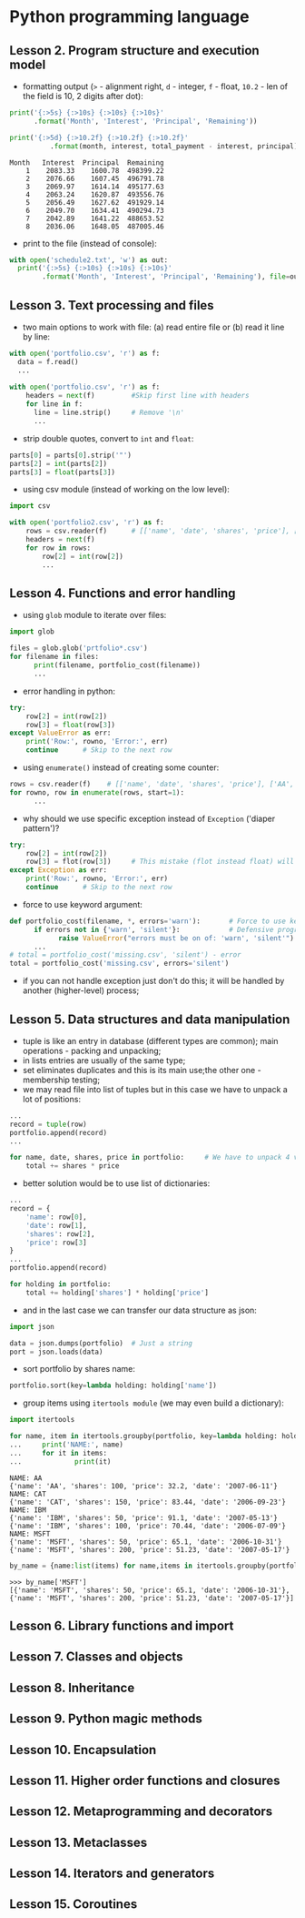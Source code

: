 # Python programming language

## Lesson 2. Program structure and execution model

* formatting output (`>` - alignment right, `d` - integer, `f` - float, `10.2` - len of the field is 10, 2 digits after dot):
```python
print('{:>5s} {:>10s} {:>10s} {:>10s}'
      .format('Month', 'Interest', 'Principal', 'Remaining'))

print('{:>5d} {:>10.2f} {:>10.2f} {:>10.2f}'
          .format(month, interest, total_payment - interest, principal))
```
```
Month   Interest  Principal  Remaining
    1    2083.33    1600.78  498399.22
    2    2076.66    1607.45  496791.78
    3    2069.97    1614.14  495177.63
    4    2063.24    1620.87  493556.76
    5    2056.49    1627.62  491929.14
    6    2049.70    1634.41  490294.73
    7    2042.89    1641.22  488653.52
    8    2036.06    1648.05  487005.46
```
* print to the file (instead of console):
```python
with open('schedule2.txt', 'w') as out:
  print('{:>5s} {:>10s} {:>10s} {:>10s}'
        .format('Month', 'Interest', 'Principal', 'Remaining'), file=out)
```
## Lesson 3. Text processing and files

* two main options to work with file: (a) read entire file or (b) read it line by line:
```python
with open('portfolio.csv', 'r') as f:
  data = f.read()
  ...
  
with open('portfolio.csv', 'r') as f:
    headers = next(f)         #Skip first line with headers
    for line in f:
      line = line.strip()     # Remove '\n'
      ...
```
* strip double quotes, convert to `int` and `float`:
```python
parts[0] = parts[0].strip('"')
parts[2] = int(parts[2])
parts[3] = float(parts[3])
```
* using csv module (instead of working on the low level):
```python
import csv

with open('portfolio2.csv', 'r') as f:
    rows = csv.reader(f)      # [['name', 'date', 'shares', 'price'], ['AA', 'June 11, 2007', '100', '32.20'], ...
    headers = next(f)
    for row in rows:
        row[2] = int(row[2])
        ...
```
## Lesson 4. Functions and error handling
* using `glob` module to iterate over files:
```python
import glob

files = glob.glob('prtfolio*.csv')
for filename in files:
      print(filename, portfolio_cost(filename))
      ...
```
* error handling in python:
```python
try:
    row[2] = int(row[2])
    row[3] = float(row[3])
except ValueError as err:
    print('Row:', rowno, 'Error:', err)
    continue      # Skip to the next row
```
* using `enumerate()` instead of creating some counter:
```python
rows = csv.reader(f)    # [['name', 'date', 'shares', 'price'], ['AA', 'June 11, 2007', '100', '32.20'], ...
for rowno, row in enumerate(rows, start=1):
      ...
```
* why should we use specific exception instead of `Exception` ('diaper pattern')?
```python
try:
    row[2] = int(row[2])
    row[3] = flot(row[3])     # This mistake (flot instead float) will also be catched. This is not FAIL FAST.
except Exception as err:
    print('Row:', rowno, 'Error:', err)
    continue      # Skip to the next row
```
* force to use keyword argument:
```python
def portfolio_cost(filename, *, errors='warn'):       # Force to use keyword argument
      if errors not in {'warn', 'silent'}:            # Defensive programming
            raise ValueError("errors must be on of: 'warn', 'silent'")
      ...
# total = portfolio_cost('missing.csv', 'silent') - error
total = portfolio_cost('missing.csv', errors='silent')
```
* if you can not handle exception just don't do this; it will be handled by another (higher-level) process;

## Lesson 5. Data structures and data manipulation
* tuple is like an entry in database (different types are common); main operations - packing and unpacking;
* in lists entries are usually of the same type;
* set eliminates duplicates and this is its main use;the other one - membership testing;
* we may read file into list of tuples but in this case we have to unpack a lot of positions:
```python
...
record = tuple(row)
portfolio.append(record)
...

for name, date, shares, price in portfolio:     # We have to unpack 4 values but need only 2
    total += shares * price
```
* better solution would be to use list of dictionaries:
```python
...
record = {
    'name': row[0],
    'date': row[1],
    'shares': row[2],
    'price': row[3]
}
...
portfolio.append(record)

for holding in portfolio:
    total += holding['shares'] * holding['price']
```
* and in the last case we can transfer our data structure as json:
```python
import json

data = json.dumps(portfolio)  # Just a string
port = json.loads(data)
```
* sort portfolio by shares name:
```python
portfolio.sort(key=lambda holding: holding['name'])
```
* group items using `itertools module` (we may even build a dictionary):
```python
import itertools

for name, item in itertools.groupby(portfolio, key=lambda holding: holding['name']):
...     print('NAME:', name)
...     for it in items:
...             print(it)
```
```
NAME: AA
{'name': 'AA', 'shares': 100, 'price': 32.2, 'date': '2007-06-11'}
NAME: CAT
{'name': 'CAT', 'shares': 150, 'price': 83.44, 'date': '2006-09-23'}
NAME: IBM
{'name': 'IBM', 'shares': 50, 'price': 91.1, 'date': '2007-05-13'}
{'name': 'IBM', 'shares': 100, 'price': 70.44, 'date': '2006-07-09'}
NAME: MSFT
{'name': 'MSFT', 'shares': 50, 'price': 65.1, 'date': '2006-10-31'}
{'name': 'MSFT', 'shares': 200, 'price': 51.23, 'date': '2007-05-17'}
```
```python
by_name = {name:list(items) for name,items in itertools.groupby(portfolio, key=lambda holding: holding['name'])}
```
```
>>> by_name['MSFT']
[{'name': 'MSFT', 'shares': 50, 'price': 65.1, 'date': '2006-10-31'}, {'name': 'MSFT', 'shares': 200, 'price': 51.23, 'date': '2007-05-17'}]
```
## Lesson 6. Library functions and import
## Lesson 7. Classes and objects
## Lesson 8. Inheritance
## Lesson 9. Python magic methods
## Lesson 10. Encapsulation
## Lesson 11. Higher order functions and closures
## Lesson 12. Metaprogramming and decorators
## Lesson 13. Metaclasses
## Lesson 14. Iterators and generators
## Lesson 15. Coroutines
